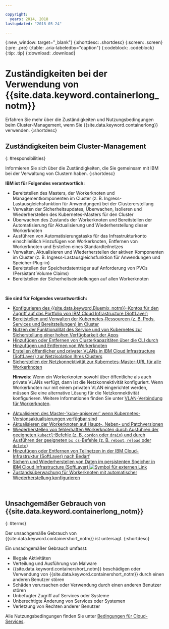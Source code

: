 ```yaml
---

copyright:
  years: 2014, 2018
lastupdated: "2018-05-24"

---
```


{:new_window: target="_blank"}
{:shortdesc: .shortdesc}
{:screen: .screen}
{:pre: .pre}
{:table: .aria-labeledby="caption"}
{:codeblock: .codeblock}
{:tip: .tip}
{:download: .download}



# Zuständigkeiten bei der Verwendung von {{site.data.keyword.containerlong_notm}}
Erfahren Sie mehr über die Zuständigkeiten und Nutzungsbedingungen beim Cluster-Management, wenn Sie {{site.data.keyword.containerlong}} verwenden.
{:shortdesc}

## Zuständigkeiten beim Cluster-Management
{: #responsibilities}

Informieren Sie sich über die Zuständigkeiten, die Sie gemeinsam mit IBM bei der Verwaltung von Clustern haben.
{:shortdesc}

**IBM ist für Folgendes verantwortlich:**

- Bereitstellen des Masters, der Workerknoten und Managementkomponenten im Cluster (z. B. Ingress-Lastausgleichsfunktion für Anwendungen) bei der Clustererstellung
- Verwalten der Sicherheitsupdates, Überwachen, Isolieren und Wiederherstellen des Kubernetes-Masters für den Cluster
- Überwachen des Zustands der Workerknoten und Bereitstellen der Automatisierung für Aktualisierung und Wiederherstellung dieser Workerknoten
- Ausführen von Automatisierungstasks für das Infrastrukturkonto einschließlich Hinzufügen von Workerknoten, Entfernen von Workerknoten und Erstellen eines Standardteilnetzes
- Verwalten, Aktualisieren und Wiederherstellen der aktiven Komponenten im Cluster (z. B. Ingress-Lastausgleichsfunktion für Anwendungen und Speicher-Plug-in)
- Bereitstellen der Speicherdatenträger auf Anforderung von PVCs (Persistant Volume Claims)
- Bereitstellen der Sicherheitseinstellungen auf allen Workerknoten

</br>

**Sie sind für Folgendes verantwortlich:**

- [Konfigurieren des {{site.data.keyword.Bluemix_notm}}-Kontos für den Zugriff auf das Portfolio von IBM Cloud Infrastructure (SoftLayer)](cs_troubleshoot_clusters.html#cs_credentials)
- [Bereitstellen und Verwalten der Kubernetes-Ressourcen (z. B. Pods, Services und Bereitstellungen) im Cluster](cs_app.html#app_cli)
- [Nutzen der Funktionalität des Service und von Kubernetes zur Sicherstellung einer hohen Verfügbarkeit der Apps](cs_app.html#highly_available_apps)
- [Hinzufügen oder Entfernen von Clusterkapazitäten über die CLI durch Hinzufügen und Entfernen von Workerknoten](cs_cli_reference.html#cs_worker_add)
- [Erstellen öffentlicher und privater VLANs in IBM Cloud Infrastructure (SoftLayer) zur Netzisolation Ihres Clusters](/docs/infrastructure/vlans/getting-started.html#getting-started-with-vlans)
- [Sicherstellen der Netzkonnektivität zur Kubernetes-Master-URL für alle Workerknoten](cs_firewall.html#firewall) <p>**Hinweis**: Wenn ein Workerknoten sowohl über öffentliche als auch private VLANs verfügt, dann ist die Netzkonnektivität konfiguriert. Wenn Workerknoten nur mit einem privaten VLAN eingerichtet werden, müssen Sie eine alternative Lösung für die Netzkonnektivität konfigurieren. Weitere Informationen finden Sie unter [VLAN-Verbindung für Workerknoten](cs_clusters.html#worker_vlan_connection). </p>
- [Aktualisieren des Master-'kube-apiserver' wenn Kubernetes-Versionsaktualisierungen verfügbar sind](cs_cluster_update.html#master)
- [Aktualisieren der Workerknoten auf Haupt-, Neben- und Patchversionen](cs_cluster_update.html#worker_node)
- [Wiederherstellen von fehlerhaften Workerknoten durch Ausführen der geeigneten `kubectl`-Befehle (z. B. `cordon` oder `drain`) und durch Ausführen der geeigneten `bx cs`-Befehle (z. B. `reboot`, `reload` oder `delete`](cs_cli_reference.html#cs_worker_reboot))
- [Hinzufügen oder Entfernen von Teilnetzen in der IBM Cloud-Infrastruktur (SoftLayer) nach Bedarf](cs_subnets.html#subnets)
- [Sichern und Wiederherstellen von Daten im persistenten Speicher in IBM Cloud Infrastructure (SoftLayer) ![Symbol für externen Link](../icons/launch-glyph.svg "Symbol für externen Link")](../services/RegistryImages/ibm-backup-restore/index.html)
- [Zustandsüberwachung für Workerknoten mit automatischer Wiederherstellung konfigurieren](cs_health.html#autorecovery)

<br />


## Unsachgemäßer Gebrauch von {{site.data.keyword.containerlong_notm}}
{: #terms}

Der unsachgemäße Gebrauch von {{site.data.keyword.containershort_notm}} ist untersagt.
{:shortdesc}

Ein unsachgemäßer Gebrauch umfasst:

*   Illegale Aktivitäten
*   Verteilung und Ausführung von Malware
*   {{site.data.keyword.containershort_notm}} beschädigen oder Verwendung von {{site.data.keyword.containershort_notm}} durch einen anderen Benutzer stören
*   Schäden verursachen oder Verwendung durch einen anderen Benutzer stören
*   Unbefugter Zugriff auf Services oder Systeme
*   Unberechtigte Änderung von Services oder Systemen
*   Verletzung von Rechten anderer Benutzer


Alle Nutzungsbedingungen finden Sie unter [Bedingungen für Cloud-Services](https://console.bluemix.net/docs/overview/terms-of-use/notices.html#terms).
